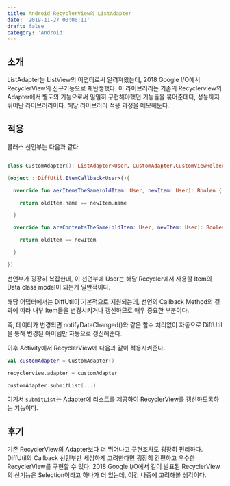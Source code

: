 ```yaml
---
title: Android RecyclerView의 ListAdapter
date: '2019-11-27 00:00:11'
draft: false
category: 'Android'
---
```


## 소개

ListAdapter는 ListView의 어댑터로써 알려져왔는데, 2018 Google I/O에서 RecyclerView의 신규기능으로 재탄생했다. 이 라이브러리는 기존의 Recyclerview의 Adapter에서 별도의 기능으로써 일일히 구현해야했던 기능들을 묶어준데다, 성능까지 뛰어난 라이브러리이다. 해당 라이브러리 적용 과정을 메모해둔다.

## 적용

클래스 선언부는 다음과 같다.

```kotlin

class CustomAdapter(): ListAdapter<User, CustomAdapter.CustomViewHolder>

(object : DiffUtil.ItemCallback<User>(){

  override fun aerItemsTheSame(oldItem: User, newItem: User): Boolen {

    return oldItem.name == newItem.name

  }

  override fun areContentsTheSame(oldItem: User, newItem: User): Boolean {

    return oldItem == newItem

  }

})

```

선언부가 굉장히 복잡한데, 이 선언부에 User는 해당 Recycler에서 사용할 Item의 Data class model이 되는게 일반적이다.

해당 어댑터에서는 DiffUtil이 기본적으로 지원되는데, 선언의 Callback Method의 결과에 따라 내부 Item들을 변경시키거나 갱신하므로 매우 중요한 부분이다.

즉, 데이터가 변경되면 notifyDataChanged()와 같은 함수 처리없이 자동으로 DiffUtil을 통해 변경된 아이템만 자동으로 갱신해준다.

이후 Activity에서 RecyclerView에 다음과 같이 적용시켜준다.

```kotlin
val customAdapter = CustomAdapter()

recyclerview.adapter = customAdapter

customAdapter.submitList(...)
```

여기서 `submitList`는 Adapter에 리스트를 제공하여 RecyclerView를 갱신하도록하는 기능이다.

## 후기

기존 RecyclerView의 Adapter보다 더 뛰어나고 구현조차도 굉장히 편리하다. DiffUtil의 Callback 선언부만 세심하게 고려한다면 굉장히 간편하고 우수한 RecyclerView를 구현할 수 있다. 2018 Google I/O에서 같이 발표된 RecyclerView의 신기능은 Selection이라고 하나가 더 있는데, 이건 나중에 고려해볼 생각이다.
